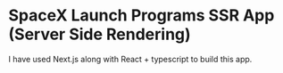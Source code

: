 # SpaceX Launch Programs SSR App (Server Side Rendering)

I have used Next.js along with React + typescript to build this app.